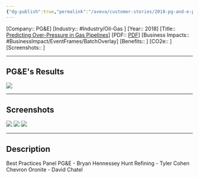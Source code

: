 ```yaml
---
{"dg-publish":true,"permalink":"/aveva/customer-stories/2018-pg-and-e-predicting-over-pressure-in-gas-pipelines/"}
---
```


[Company:: PG&E]
[Industry:: #Industry/Oil-Gas ]
[Year:: 2018]
[Title:: [Predicting Over-Pressure in Gas Pipelines](https://resources.osisoft.com/presentations/oil-and-gas-/-petro-chemicals-best-practices-panel/)]
[PDF:: [PDF](https://aveva-my.sharepoint.com/personal/thibaud_derouze_aveva_com/Documents/AVEVA%20World%20Presentations/Customers/2018/UC18NA-D2OG08-Chevron-Oronite-Hunt-PGandE-OilGasPetroChemicals-BestPracticesPanel.pdf?wdsle=0&CT=1721040937027&OR=ItemsView)]
[Business Impacts:: #BusinessImpact/EventFrames/BatchOverlay]
[Benefits:: ]
[CO2e:: ]
[Screenshots:: ] 

---
## PG&E's Results
![](https://i.imgur.com/4RBLBxr.png)

---
## Screenshots
![](https://i.imgur.com/tssLwvb.png)
![](https://i.imgur.com/9cU30BH.png)
![](https://i.imgur.com/wLIriWd.png)

---
## Description
Best Practices Panel PG&E - Bryan Hennessey Hunt Refining - Tyler Cohen Chevron Oronite - David Chatel